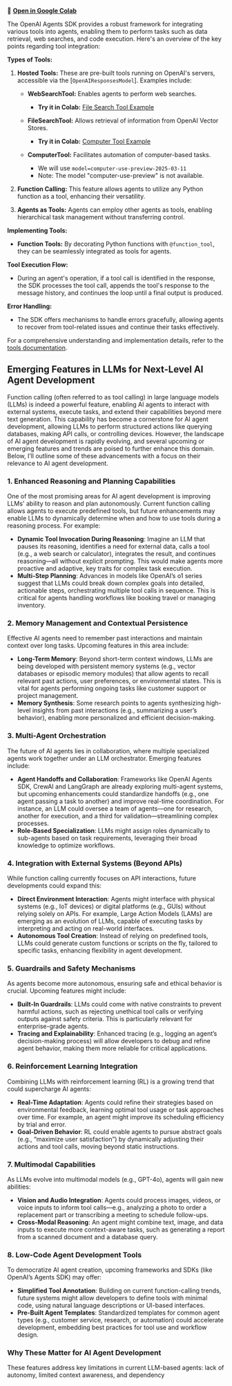 🚀 **[Open in Google Colab](https://colab.research.google.com/drive/18owxL5MyPPlmp4IqfveN1JOSCYQ4GFnu?usp=sharing)**

The OpenAI Agents SDK provides a robust framework for integrating various tools into agents, enabling them to perform tasks such as data retrieval, web searches, and code execution. Here's an overview of the key points regarding tool integration:

**Types of Tools:**

1. **Hosted Tools:** These are pre-built tools running on OpenAI's servers, accessible via the [`OpenAIResponsesModel`]. Examples include:
   - **WebSearchTool:** Enables agents to perform web searches.
      - **Try it in Colab:** [File Search Tool Example](https://colab.research.google.com/drive/1oygnLgbo9d49ClrWViVwrfBd2NDlxC9s?usp=sharing#scrollTo=g4JFNl0q1Clw&uniqifier=1)
   - **FileSearchTool:** Allows retrieval of information from OpenAI Vector Stores.
      - **Try it in Colab:** [Computer Tool Example](https://colab.research.google.com/drive/1oygnLgbo9d49ClrWViVwrfBd2NDlxC9s?usp=sharing#scrollTo=gXWTut66yXoa&uniqifier=1)
     
   - **ComputerTool:** Facilitates automation of computer-based tasks.
      - We will use `model=computer-use-preview-2025-03-11`
      - Note: The model "computer-use-preview" is not available.


2. **Function Calling:** This feature allows agents to utilize any Python function as a tool, enhancing their versatility.

3. **Agents as Tools:** Agents can employ other agents as tools, enabling hierarchical task management without transferring control.

**Implementing Tools:**

- **Function Tools:** By decorating Python functions with `@function_tool`, they can be seamlessly integrated as tools for agents.

**Tool Execution Flow:**

- During an agent's operation, if a tool call is identified in the response, the SDK processes the tool call, appends the tool's response to the message history, and continues the loop until a final output is produced.

**Error Handling:**

- The SDK offers mechanisms to handle errors gracefully, allowing agents to recover from tool-related issues and continue their tasks effectively.

For a comprehensive understanding and implementation details, refer to the [tools documentation](https://github.com/openai/openai-agents-python/blob/main/docs/tools.md). 


## Emerging Features in LLMs for Next-Level AI Agent Development

Function calling (often referred to as tool calling) in large language models (LLMs) is indeed a powerful feature, enabling AI agents to interact with external systems, execute tasks, and extend their capabilities beyond mere text generation. This capability has become a cornerstone for AI agent development, allowing LLMs to perform structured actions like querying databases, making API calls, or controlling devices. However, the landscape of AI agent development is rapidly evolving, and several upcoming or emerging features and trends are poised to further enhance this domain. Below, I’ll outline some of these advancements with a focus on their relevance to AI agent development.

### 1. Enhanced Reasoning and Planning Capabilities
One of the most promising areas for AI agent development is improving LLMs' ability to reason and plan autonomously. Current function calling allows agents to execute predefined tools, but future enhancements may enable LLMs to dynamically determine when and how to use tools during a reasoning process. For example:
- **Dynamic Tool Invocation During Reasoning**: Imagine an LLM that pauses its reasoning, identifies a need for external data, calls a tool (e.g., a web search or calculator), integrates the result, and continues reasoning—all without explicit prompting. This would make agents more proactive and adaptive, key traits for complex task execution.
- **Multi-Step Planning**: Advances in models like OpenAI’s o1 series suggest that LLMs could break down complex goals into detailed, actionable steps, orchestrating multiple tool calls in sequence. This is critical for agents handling workflows like booking travel or managing inventory.

### 2. Memory Management and Contextual Persistence
Effective AI agents need to remember past interactions and maintain context over long tasks. Upcoming features in this area include:
- **Long-Term Memory**: Beyond short-term context windows, LLMs are being developed with persistent memory systems (e.g., vector databases or episodic memory modules) that allow agents to recall relevant past actions, user preferences, or environmental states. This is vital for agents performing ongoing tasks like customer support or project management.
- **Memory Synthesis**: Some research points to agents synthesizing high-level insights from past interactions (e.g., summarizing a user’s behavior), enabling more personalized and efficient decision-making.

### 3. Multi-Agent Orchestration
The future of AI agents lies in collaboration, where multiple specialized agents work together under an LLM orchestrator. Emerging features include:
- **Agent Handoffs and Collaboration**: Frameworks like OpenAI Agents SDK, CrewAI and LangGraph are already exploring multi-agent systems, but upcoming enhancements could standardize handoffs (e.g., one agent passing a task to another) and improve real-time coordination. For instance, an LLM could oversee a team of agents—one for research, another for execution, and a third for validation—streamlining complex processes.
- **Role-Based Specialization**: LLMs might assign roles dynamically to sub-agents based on task requirements, leveraging their broad knowledge to optimize workflows.

### 4. Integration with External Systems (Beyond APIs)
While function calling currently focuses on API interactions, future developments could expand this:
- **Direct Environment Interaction**: Agents might interface with physical systems (e.g., IoT devices) or digital platforms (e.g., GUIs) without relying solely on APIs. For example, Large Action Models (LAMs) are emerging as an evolution of LLMs, capable of executing tasks by interpreting and acting on real-world interfaces.
- **Autonomous Tool Creation**: Instead of relying on predefined tools, LLMs could generate custom functions or scripts on the fly, tailored to specific tasks, enhancing flexibility in agent development.

### 5. Guardrails and Safety Mechanisms
As agents become more autonomous, ensuring safe and ethical behavior is crucial. Upcoming features might include:
- **Built-In Guardrails**: LLMs could come with native constraints to prevent harmful actions, such as rejecting unethical tool calls or verifying outputs against safety criteria. This is particularly relevant for enterprise-grade agents.
- **Tracing and Explainability**: Enhanced tracing (e.g., logging an agent’s decision-making process) will allow developers to debug and refine agent behavior, making them more reliable for critical applications.

### 6. Reinforcement Learning Integration
Combining LLMs with reinforcement learning (RL) is a growing trend that could supercharge AI agents:
- **Real-Time Adaptation**: Agents could refine their strategies based on environmental feedback, learning optimal tool usage or task approaches over time. For example, an agent might improve its scheduling efficiency by trial and error.
- **Goal-Driven Behavior**: RL could enable agents to pursue abstract goals (e.g., “maximize user satisfaction”) by dynamically adjusting their actions and tool calls, moving beyond static instructions.

### 7. Multimodal Capabilities
As LLMs evolve into multimodal models (e.g., GPT-4o), agents will gain new abilities:
- **Vision and Audio Integration**: Agents could process images, videos, or voice inputs to inform tool calls—e.g., analyzing a photo to order a replacement part or transcribing a meeting to schedule follow-ups.
- **Cross-Modal Reasoning**: An agent might combine text, image, and data inputs to execute more context-aware tasks, such as generating a report from a scanned document and a database query.

### 8. Low-Code Agent Development Tools
To democratize AI agent creation, upcoming frameworks and SDKs (like OpenAI’s Agents SDK) may offer:
- **Simplified Tool Annotation**: Building on current function-calling trends, future systems might allow developers to define tools with minimal code, using natural language descriptions or UI-based interfaces.
- **Pre-Built Agent Templates**: Standardized templates for common agent types (e.g., customer service, research, or automation) could accelerate development, embedding best practices for tool use and workflow design.

### Why These Matter for AI Agent Development
These features address key limitations in current LLM-based agents: lack of autonomy, limited context awareness, and dependency

